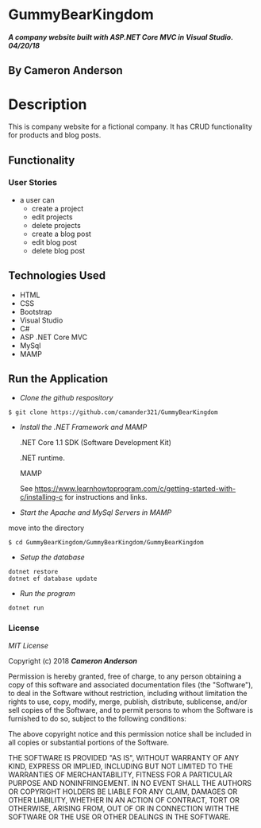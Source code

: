# GummyBearKingdom

##### A company website built with ASP.NET Core MVC in Visual Studio.  04/20/18

## By Cameron Anderson

# Description
This is company website for a fictional company. It has CRUD functionality for products and blog posts.

## Functionality
### User Stories
* a user can
  * create a project
  * edit projects
  * delete projects
  * create a blog post
  * edit blog post
  * delete blog post

## Technologies Used
* HTML
* CSS
* Bootstrap
* Visual Studio
* C#
* ASP .NET Core MVC
* MySql
* MAMP

## Run the Application  

  * _Clone the github respository_
  ```
  $ git clone https://github.com/camander321/GummyBearKingdom
  ```

  * _Install the .NET Framework and MAMP_

    .NET Core 1.1 SDK (Software Development Kit)

    .NET runtime.

    MAMP

    See https://www.learnhowtoprogram.com/c/getting-started-with-c/installing-c for instructions and links.

* _Start the Apache and MySql Servers in MAMP_

 move into the directory
 ```
 $ cd GummyBearKingdom/GummyBearKingdom/GummyBearKingdom
 ```

*  _Setup the database_

  ```
  dotnet restore
  dotnet ef database update
  ```
*  _Run the program_
  ```
  dotnet run
  ```


### License

*MIT License*

Copyright (c) 2018 **_Cameron Anderson_**

Permission is hereby granted, free of charge, to any person obtaining a copy
of this software and associated documentation files (the "Software"), to deal
in the Software without restriction, including without limitation the rights
to use, copy, modify, merge, publish, distribute, sublicense, and/or sell
copies of the Software, and to permit persons to whom the Software is
furnished to do so, subject to the following conditions:

The above copyright notice and this permission notice shall be included in all
copies or substantial portions of the Software.

THE SOFTWARE IS PROVIDED "AS IS", WITHOUT WARRANTY OF ANY KIND, EXPRESS OR
IMPLIED, INCLUDING BUT NOT LIMITED TO THE WARRANTIES OF MERCHANTABILITY,
FITNESS FOR A PARTICULAR PURPOSE AND NONINFRINGEMENT. IN NO EVENT SHALL THE
AUTHORS OR COPYRIGHT HOLDERS BE LIABLE FOR ANY CLAIM, DAMAGES OR OTHER
LIABILITY, WHETHER IN AN ACTION OF CONTRACT, TORT OR OTHERWISE, ARISING FROM,
OUT OF OR IN CONNECTION WITH THE SOFTWARE OR THE USE OR OTHER DEALINGS IN THE
SOFTWARE.

